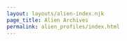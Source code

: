 ```yaml
---
layout: layouts/alien-index.njk
page_title: Alien Archives
permalink: alien_profiles/index.html
---
```

